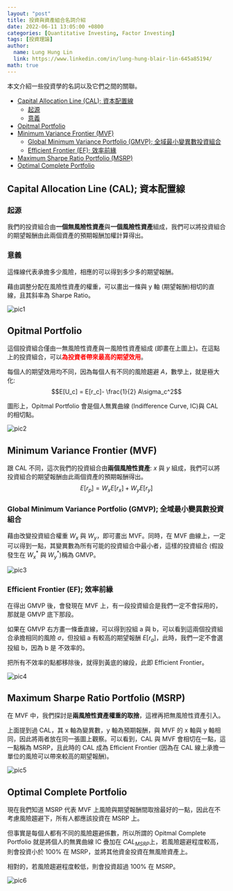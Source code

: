 ```yaml
---
layout: "post"
title: 投資與資產組合名詞介紹 
date: 2022-06-11 13:05:00 +0800
categories: [Quantitative Investing, Factor Investing]
tags: [投資理論]
author:
  name: Lung Hung Lin
  link: https://www.linkedin.com/in/lung-hung-blair-lin-645a85194/ 
math: true
---
```

本文介紹一些投資學的名詞以及它們之間的關聯。
- [Capital Allocation Line (CAL); 資本配置線](#capital-allocation-line-cal-資本配置線)
  - [起源](#起源)
  - [意義](#意義)
- [Opitmal Portfolio](#opitmal-portfolio)
- [Minimum Variance Frontier (MVF)](#minimum-variance-frontier-mvf)
  - [Global Minimum Variance Portfolio (GMVP); 全域最小變異數投資組合](#global-minimum-variance-portfolio-gmvp-全域最小變異數投資組合)
  - [Efficient Frontier (EF); 效率前緣](#efficient-frontier-ef-效率前緣)
- [Maximum Sharpe Ratio Portfolio (MSRP)](#maximum-sharpe-ratio-portfolio-msrp)
- [Optimal Complete Portfolio](#optimal-complete-portfolio)
  
## Capital Allocation Line (CAL); 資本配置線
### 起源
我們的投資組合由**一個無風險性資產**與**一個風險性資產**組成，我們可以將投資組合的期望報酬由此兩個資產的預期報酬加權計算得出。
### 意義
這條線代表承擔多少風險，相應的可以得到多少多的期望報酬。

藉由調整分配在風險性資產的權重，可以畫出一條與 y 軸 (期望報酬)相切的直線，且其斜率為 Sharpe Ratio。


![pic1](https://lh3.googleusercontent.com/pw/AM-JKLW7xukban47KvrcbnS0aL3TSaDzmcUYqTDItbel2sjqabqO2UYnCZ9lUWIi-TEqyfimQGOUXeP3KhOhDaFHDCHX8qUniB5laFEDSAPJ8bnbiaimFzoohPGELbnSydqBZHHah5u-taYV5Jmm_EXoZ_Zy=w1017-h790-no?authuser=0)

## Opitmal Portfolio 
這個投資組合僅由一無風險性資產與一風險性資產組成 (即畫在上圖上)。在這點上的投資組合，可以<span style="color:red">**為投資者帶來最高的期望效用**</span>。

每個人的期望效用均不同，因為每個人有不同的風險趨避 $A$，數學上，就是極大化: 
$$E[U_c] = E[r_c]- \frac{1}{2} A\sigma_c^2$$

圖形上，Opitmal Portfolio 會是個人無異曲線 (Indifference Curve, IC)與 CAL 的相切點。

![pic2](https://lh3.googleusercontent.com/pw/AM-JKLWi_wUJ7OqrHwHgIIBf1-bXGDT6nT8a-GBz0F82ww_3PWjAA7VDDBnR0K8-ehaV2OgI43iIl4YLOtgR8jaEiHquEeLjEPxKV5SxwIYiYEaocusDRFR6-ftkkraiBJ2v_O2Hts6IOVOapOu6ZAKhmx6y=w1182-h840-no?authuser=0)

## Minimum Variance Frontier (MVF)
跟 CAL 不同，這次我們的投資組合由**兩個風險性資產**: $x$ 與 $y$ 組成，我們可以將投資組合的期望報酬由此兩個資產的預期報酬得出。
$$E[r_p] = W_xE[r_x]+W_yE[r_y]$$

### Global Minimum Variance Portfolio (GMVP); 全域最小變異數投資組合
藉由改變投資組合權重 $W_x$ 與 $W_y$，即可畫出 MVF。同時，在 MVF 曲線上，一定可以得到一點，其變異數為所有可能的投資組合中最小者，這樣的投資組合 (假設發生在 $W_x^*$ 與 $W_y^*$)稱為 GMVP。

![pic3](https://lh3.googleusercontent.com/pw/AM-JKLXribSiYtWDQi3B7vNy22DKFtf-QzoVlZQB0u27rJynUD_JVnKFRf15tnOsL_xALkFX4rQkpcbBWeKEzyKiybft8tYMC33wwix6PSfCheIYbvvZbQZeJjbGQKES9lVS8avg0nahKYWex7i_UUgRGhG6=w1157-h893-no?authuser=0)

### Efficient Frontier (EF); 效率前緣
在得出 GMVP 後，會發現在 MVF 上，有一段投資組合是我們一定不會採用的，那就是 GMVP 底下那段。

如果在 GMVP 右方畫一條垂直線，可以得到投組 a 與 b，可以看到這兩個投資組合承擔相同的風險 $\sigma$，但投組 a 有較高的期望報酬 $E[r_a]$，此時，我們一定不會選投組 b，因為 b 是 不效率的。

把所有不效率的點都移除後，就得到黃底的線段，此即 Efficient Frontier。

![pic4](https://lh3.googleusercontent.com/pw/AM-JKLXLcvaK0UG-_-M1Wmp9eveL_imKFnjCwyUIw342zB28jgrp25N44XGsU5IOlP7i9a8tjIsYcoH2gVVGIFZeCvBxMame2DvZWPtdapBVueyn-0sm9jDPWik7vrSWutPU7t_gTwP19lwT9EAzVGAPsQQV=w1092-h893-no?authuser=0)

## Maximum Sharpe Ratio Portfolio (MSRP) 
在 MVF 中，我們探討是**兩風險性資產權重的取捨**，這裡再把無風險性資產引入。

上面提到過 CAL，其 x 軸為變異數，y 軸為預期報酬，與 MVF 的 x 軸與 y 軸相同，因此將兩者放在同一張圖上觀察。可以看到，CAL 與 MVF 會相切在一點，這一點稱為 MSRP，且此時的 CAL 成為 Efficient Frontier (因為在 CAL 線上承擔一單位的風險可以帶來較高的期望報酬)。

![pic5](https://lh3.googleusercontent.com/pw/AM-JKLXVOibOJDl1_Rb324gRam8RW4vRYpG9cFH0_DXQ2M0NjItreUF79h6TLx2k0lClN6uQbW5lhUFiV4CWuhUiA3_lVPtYgvB8K1-W7osTbFAeds35mylpU7TB5DthkzybwX8iTknVCYWdW6A86NrX9lAC=w964-h763-no?authuser=0)

## Optimal Complete Portfolio
現在我們知道 MSRP 代表 MVF 上風險與期望報酬間取捨最好的一點，因此在不考慮風險趨避下，所有人都應該投資在 MSRP 上。

但事實是每個人都有不同的風險趨避係數，所以所謂的 Opitmal Complete Portfolio 就是將個人的無異曲線 IC 疊加在 $CAL_{MSRP}$上，若風險趨避程度較高，則會投資小於 100% 在 MSRP，並將其他資金投資在無風險資產上。

相對的，若風險趨避程度較低，則會投資超過 100% 在 MSRP。

![pic6](https://lh3.googleusercontent.com/pw/AM-JKLXSffx1slezc4rNt-vV-pgJ7AV3h-ImuIm6e_JEDvOZW9nRZDF5IyZtY5_yM3n48Kn3b9qdu_I1IuEZc-DlePziaMR30ij4cSxNFWr2gmoyK-duBj3QHSESCwXSBHhnnQ4BBDtGbt9OOtz2K55H0sq9=w920-h812-no?authuser=0)